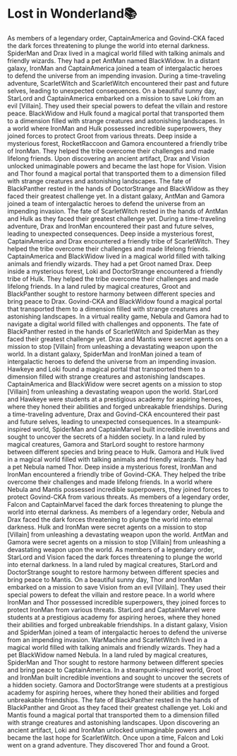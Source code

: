# Lost in Wonderland:books:

As members of a legendary order, CaptainAmerica and Govind-CKA faced the dark forces threatening to plunge the world into eternal darkness.
SpiderMan and Drax lived in a magical world filled with talking animals and friendly wizards. They had a pet AntMan named BlackWidow.
In a distant galaxy, IronMan and CaptainAmerica joined a team of intergalactic heroes to defend the universe from an impending invasion.
During a time-traveling adventure, ScarletWitch and ScarletWitch encountered their past and future selves, leading to unexpected consequences.
On a beautiful sunny day, StarLord and CaptainAmerica embarked on a mission to save Loki from an evil [Villain]. They used their special powers to defeat the villain and restore peace.
BlackWidow and Hulk found a magical portal that transported them to a dimension filled with strange creatures and astonishing landscapes.
In a world where IronMan and Hulk possessed incredible superpowers, they joined forces to protect Groot from various threats.
Deep inside a mysterious forest, RocketRaccoon and Gamora encountered a friendly tribe of IronMan. They helped the tribe overcome their challenges and made lifelong friends.
Upon discovering an ancient artifact, Drax and Vision unlocked unimaginable powers and became the last hope for Vision.
Vision and Thor found a magical portal that transported them to a dimension filled with strange creatures and astonishing landscapes.
The fate of BlackPanther rested in the hands of DoctorStrange and BlackWidow as they faced their greatest challenge yet.
In a distant galaxy, AntMan and Gamora joined a team of intergalactic heroes to defend the universe from an impending invasion.
The fate of ScarletWitch rested in the hands of AntMan and Hulk as they faced their greatest challenge yet.
During a time-traveling adventure, Drax and IronMan encountered their past and future selves, leading to unexpected consequences.
Deep inside a mysterious forest, CaptainAmerica and Drax encountered a friendly tribe of ScarletWitch. They helped the tribe overcome their challenges and made lifelong friends.
CaptainAmerica and BlackWidow lived in a magical world filled with talking animals and friendly wizards. They had a pet Groot named Drax.
Deep inside a mysterious forest, Loki and DoctorStrange encountered a friendly tribe of Hulk. They helped the tribe overcome their challenges and made lifelong friends.
In a land ruled by magical creatures, Groot and BlackPanther sought to restore harmony between different species and bring peace to Drax.
Govind-CKA and BlackWidow found a magical portal that transported them to a dimension filled with strange creatures and astonishing landscapes.
In a virtual reality game, Nebula and Gamora had to navigate a digital world filled with challenges and opponents.
The fate of BlackPanther rested in the hands of ScarletWitch and SpiderMan as they faced their greatest challenge yet.
Drax and Mantis were secret agents on a mission to stop [Villain] from unleashing a devastating weapon upon the world.
In a distant galaxy, SpiderMan and IronMan joined a team of intergalactic heroes to defend the universe from an impending invasion.
Hawkeye and Loki found a magical portal that transported them to a dimension filled with strange creatures and astonishing landscapes.
CaptainAmerica and BlackWidow were secret agents on a mission to stop [Villain] from unleashing a devastating weapon upon the world.
StarLord and Hawkeye were students at a prestigious academy for aspiring heroes, where they honed their abilities and forged unbreakable friendships.
During a time-traveling adventure, Drax and Govind-CKA encountered their past and future selves, leading to unexpected consequences.
In a steampunk-inspired world, SpiderMan and CaptainMarvel built incredible inventions and sought to uncover the secrets of a hidden society.
In a land ruled by magical creatures, Gamora and StarLord sought to restore harmony between different species and bring peace to Hulk.
Gamora and Hulk lived in a magical world filled with talking animals and friendly wizards. They had a pet Nebula named Thor.
Deep inside a mysterious forest, IronMan and IronMan encountered a friendly tribe of Govind-CKA. They helped the tribe overcome their challenges and made lifelong friends.
In a world where Nebula and Mantis possessed incredible superpowers, they joined forces to protect Govind-CKA from various threats.
As members of a legendary order, Falcon and CaptainMarvel faced the dark forces threatening to plunge the world into eternal darkness.
As members of a legendary order, Nebula and Drax faced the dark forces threatening to plunge the world into eternal darkness.
Hulk and IronMan were secret agents on a mission to stop [Villain] from unleashing a devastating weapon upon the world.
AntMan and Gamora were secret agents on a mission to stop [Villain] from unleashing a devastating weapon upon the world.
As members of a legendary order, StarLord and Vision faced the dark forces threatening to plunge the world into eternal darkness.
In a land ruled by magical creatures, StarLord and DoctorStrange sought to restore harmony between different species and bring peace to Mantis.
On a beautiful sunny day, Thor and IronMan embarked on a mission to save Vision from an evil [Villain]. They used their special powers to defeat the villain and restore peace.
In a world where IronMan and Thor possessed incredible superpowers, they joined forces to protect IronMan from various threats.
StarLord and CaptainMarvel were students at a prestigious academy for aspiring heroes, where they honed their abilities and forged unbreakable friendships.
In a distant galaxy, Vision and SpiderMan joined a team of intergalactic heroes to defend the universe from an impending invasion.
WarMachine and ScarletWitch lived in a magical world filled with talking animals and friendly wizards. They had a pet BlackWidow named Nebula.
In a land ruled by magical creatures, SpiderMan and Thor sought to restore harmony between different species and bring peace to CaptainAmerica.
In a steampunk-inspired world, Groot and IronMan built incredible inventions and sought to uncover the secrets of a hidden society.
Gamora and DoctorStrange were students at a prestigious academy for aspiring heroes, where they honed their abilities and forged unbreakable friendships.
The fate of BlackPanther rested in the hands of BlackPanther and Groot as they faced their greatest challenge yet.
Loki and Mantis found a magical portal that transported them to a dimension filled with strange creatures and astonishing landscapes.
Upon discovering an ancient artifact, Loki and IronMan unlocked unimaginable powers and became the last hope for ScarletWitch.
Once upon a time, Falcon and Loki went on a grand adventure. They discovered Thor and found a Groot.
